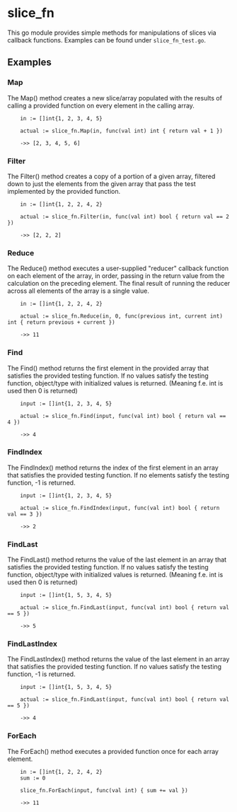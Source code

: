# slice_fn

This go module provides simple methods for manipulations of slices via callback functions. Examples can be found under `slice_fn_test.go`.

## Examples

### Map
The Map() method creates a new slice/array populated with the results of
calling a provided function on every element in the calling array.
```golang
    in := []int{1, 2, 3, 4, 5}

    actual := slice_fn.Map(in, func(val int) int { return val + 1 })
    
    ->> [2, 3, 4, 5, 6]
```

### Filter
The Filter() method creates a copy of a portion of a given array,
filtered down to just the elements from the given array that pass the test implemented by the provided function.
```golang
    in := []int{1, 2, 2, 4, 2}

    actual := slice_fn.Filter(in, func(val int) bool { return val == 2 })    

    ->> [2, 2, 2]
```

### Reduce
The Reduce() method executes a user-supplied "reducer" callback function on each element of the array,
in order, passing in the return value from the calculation on the preceding element.
The final result of running the reducer across all elements of the array is a single value.
```golang
    in := []int{1, 2, 2, 4, 2}

    actual := slice_fn.Reduce(in, 0, func(previous int, current int) int { return previous + current })

    ->> 11
```

### Find
The Find() method returns the first element in the provided array that satisfies the provided testing function.
If no values satisfy the testing function, object/type with initialized values is returned. (Meaning f.e. int is used then 0 is returned)
```golang
    input := []int{1, 2, 3, 4, 5}

    actual := slice_fn.Find(input, func(val int) bool { return val == 4 })
    
    ->> 4
```

### FindIndex
The FindIndex() method returns the index of the first element in an array that satisfies the provided testing function.
If no elements satisfy the testing function, -1 is returned.
```golang
    input := []int{1, 2, 3, 4, 5}

    actual := slice_fn.FindIndex(input, func(val int) bool { return val == 3 })

    ->> 2
```

### FindLast
The FindLast() method returns the value of the last element in an array that satisfies the provided testing function.
If no values satisfy the testing function, object/type with initialized values is returned. (Meaning f.e. int is used then 0 is returned)
```golang
    input := []int{1, 5, 3, 4, 5}

    actual := slice_fn.FindLast(input, func(val int) bool { return val == 5 })

    ->> 5
```

### FindLastIndex
The FindLastIndex() method returns the value of the last element in an array that satisfies the provided testing function.
If no values satisfy the testing function, -1 is returned.
```golang
    input := []int{1, 5, 3, 4, 5}

    actual := slice_fn.FindLast(input, func(val int) bool { return val == 5 })

    ->> 4
```

### ForEach
The ForEach() method executes a provided function once for each array element.
```golang
    in := []int{1, 2, 2, 4, 2}
    sum := 0

    slice_fn.ForEach(input, func(val int) { sum += val }) 

    ->> 11
```
